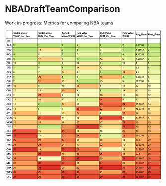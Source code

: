 # NBADraftTeamComparison

Work in-progress: Metrics for comparing NBA teams

![team_df](https://github.com/mattignal/NBADraftTeamComparison/blob/master/team_df.png)

